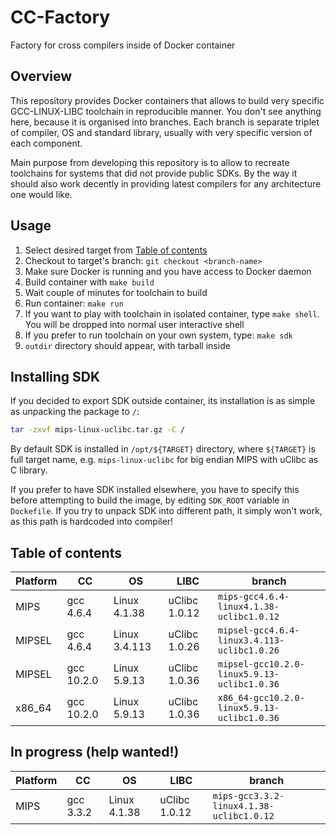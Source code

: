 # CC-Factory

Factory for cross compilers inside of Docker container

## Overview

This repository provides Docker containers that allows to build very specific
GCC-LINUX-LIBC toolchain in reproducible manner. You don't see anything here,
because it is organised into branches. Each branch is separate triplet of
compiler, OS and standard library, usually with very specific version of each
component.

Main purpose from developing this repository is to allow to recreate toolchains
for systems that did not provide public SDKs. By the way it should also work
decently in providing latest compilers for any architecture one would like.

## Usage

1. Select desired target from [Table of contents](#table-of-contents)
2. Checkout to target's branch: `git checkout <branch-name>`
3. Make sure Docker is running and you have access to Docker daemon
4. Build container with `make build`
5. Wait couple of minutes for toolchain to build
6. Run container: `make run`
7. If you want to play with toolchain in isolated container, type `make shell`.
   You will be dropped into normal user interactive shell
8. If you prefer to run toolchain on your own system, type: `make sdk`
9. `outdir` directory should appear, with tarball inside

## Installing SDK

If you decided to export SDK outside container, its installation is as simple as
unpacking the package to `/`:

```sh
tar -zxvf mips-linux-uclibc.tar.gz -C /
```

By default SDK is installed in `/opt/${TARGET}` directory, where `${TARGET}` is
full target name, e.g. `mips-linux-uclibc` for big endian MIPS with uClibc as C
library.

If you prefer to have SDK installed elsewhere, you have to specify this before
attempting to build the image, by editing `SDK_ROOT` variable in `Dockefile`. If
you try to unpack SDK into different path, it simply won't work, as this path is
hardcoded into compiler!

## Table of contents

Platform | CC         | OS            | LIBC          | branch
---------|------------|---------------|---------------|-------------------------------------------
MIPS     | gcc 4.6.4  | Linux 4.1.38  | uClibc 1.0.12 | `mips-gcc4.6.4-linux4.1.38-uclibc1.0.12`
MIPSEL   | gcc 4.6.4  | Linux 3.4.113 | uClibc 1.0.26 | `mipsel-gcc4.6.4-linux3.4.113-uclibc1.0.26`
MIPSEL   | gcc 10.2.0 | Linux 5.9.13  | uClibc 1.0.36 | `mipsel-gcc10.2.0-linux5.9.13-uclibc1.0.36`
x86_64   | gcc 10.2.0 | Linux 5.9.13  | uClibc 1.0.36 | `x86_64-gcc10.2.0-linux5.9.13-uclibc1.0.36`

## In progress (help wanted!)

Platform | CC         | OS            | LIBC          | branch
---------|------------|---------------|---------------|-------------------------------------------
MIPS     | gcc 3.3.2  | Linux 4.1.38  | uClibc 1.0.12 | `mips-gcc3.3.2-linux4.1.38-uclibc1.0.12`
